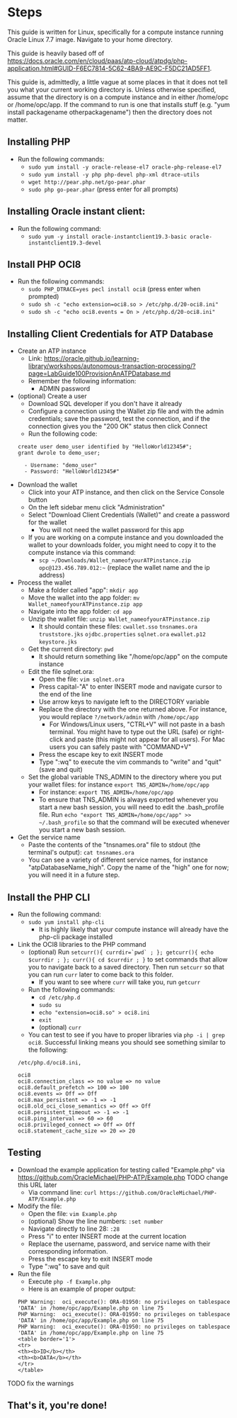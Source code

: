 # Steps

This guide is written for Linux, specifically for a compute instance running Oracle Linux 7.7 image. Navigate to your home directory.

This guide is heavily based off of https://docs.oracle.com/en/cloud/paas/atp-cloud/atpdg/php-application.html#GUID-F6EC7814-5C62-4BA9-AE9C-F5DC21AD5FF1.

This guide is, admittedly, a little vague at some places in that it does not tell you what your current working directory is. Unless otherwise specified, assume that the directory is on a compute instance and in either /home/opc or /home/opc/app. If the command to run is one that installs stuff (e.g. "yum install packagename otherpackagename") then the directory does not matter.

## Installing PHP
- Run the following commands:
	- `sudo yum install -y oracle-release-el7 oracle-php-release-el7`
	- `sudo yum install -y php php-devel php-xml dtrace-utils`
	- `wget http://pear.php.net/go-pear.phar`
	- `sudo php go-pear.phar` (press enter for all prompts)

## Installing Oracle instant client:
- Run the following command:
	- `sudo yum -y install oracle-instantclient19.3-basic oracle-instantclient19.3-devel`

## Install PHP OCI8
- Run the following commands:
	- `sudo PHP_DTRACE=yes pecl install oci8` (press enter when prompted)
	- `sudo sh -c "echo extension=oci8.so > /etc/php.d/20-oci8.ini"`
	- `sudo sh -c "echo oci8.events = On > /etc/php.d/20-oci8.ini"`

## Installing Client Credentials for ATP Database
- Create an ATP instance
	- Link: https://oracle.github.io/learning-library/workshops/autonomous-transaction-processing/?page=LabGuide100ProvisionAnATPDatabase.md
	- Remember the following information:
		- ADMIN password
- (optional) Create a user
	- Download SQL developer if you don't have it already
	- Configure a connection using the Wallet zip file and with the admin credentials; save the password, test the connection, and if the connection gives you the "200 OK" status then click Connect
	- Run the following code:
	```
	create user demo_user identified by "HelloWorld12345#";
	grant dwrole to demo_user;
	```
		- Username: "demo_user"
		- Password: "HelloWorld12345#"
- Download the wallet
	- Click into your ATP instance, and then click on the Service Console button
	- On the left sidebar menu click "Administration"
	- Select "Download Client Credentials (Wallet)" and create a password for the wallet
		- You will not need the wallet password for this app
	- If you are working on a compute instance and you downloaded the wallet to your downloads folder, you might need to copy it to the compute instance via this command:
		- `scp ~/Downloads/Wallet_nameofyourATPinstance.zip opc@123.456.789.012:~` (replace the wallet name and the ip address)
- Process the wallet
	- Make a folder called "app": `mkdir app`
	- Move the wallet into the app folder: `mv Wallet_nameofyourATPinstance.zip app`
	- Navigate into the app folder: `cd app`
	- Unzip the wallet file: `unzip Wallet_nameofyourATPinstance.zip`
		- It should contain these files: `cwallet.sso` `tnsnames.ora` `truststore.jks` `ojdbc.properties` `sqlnet.ora` `ewallet.p12` `keystore.jks`
	- Get the current directory: `pwd`
		- It should return something like "/home/opc/app" on the compute instance
	- Edit the file sqlnet.ora:
		- Open the file: `vim sqlnet.ora`
		- Press capital-"A" to enter INSERT mode and navigate cursor to the end of the line
		- Use arrow keys to navigate left to the DIRECTORY variable
		- Replace the directory with the one returned above. For instance, you would replace `?/network/admin` with `/home/opc/app`
			- For Windows/Linux users, "CTRL+V" will not paste in a bash terminal. You might have to type out the URL (safe) or right-click and paste (this might not appear for all users). For Mac users you can safely paste with "COMMAND+V"
		- Press the escape key to exit INSERT mode
		- Type ":wq" to execute the vim commands to "write" and "quit" (save and quit)
	- Set the global variable TNS_ADMIN to the directory where you put your wallet files: for instance `export TNS_ADMIN=/home/opc/app`
		- For instance: `export TNS_ADMIN=/home/opc/app`
		- To ensure that TNS_ADMIN is always exported whenever you start a new bash session, you will need to edit the .bash_profile file. Run `echo "export TNS_ADMIN=/home/opc/app" >> ~/.bash_profile` so that the command will be executed whenever you start a new bash session.
- Get the service name
	- Paste the contents of the "tnsnames.ora" file to stdout (the terminal's output): `cat tnsnames.ora`
	- You can see a variety of different service names, for instance "atpDatabaseName_high". Copy the name of the "high" one for now; you will need it in a future step.

## Install the PHP CLI
- Run the following command:
	- `sudo yum install php-cli`
		- It is highly likely that your compute instance will already have the php-cli package installed
- Link the OCI8 libraries to the PHP command
	- (optional) Run ``setcurr(){ currdir=`pwd` ; }; getcurr(){ echo $currdir ; }; curr(){ cd $currdir ; }`` to set commands that allow you to navigate back to a saved directory. Then run `setcurr` so that you can run `curr` later to come back to this folder.
		- If you want to see where `curr` will take you, run `getcurr`
	- Run the following commands:
		- `cd /etc/php.d`
		- `sudo su`
		- `echo "extension=oci8.so" > oci8.ini`
		- `exit`
		- (optional) `curr`
	- You can test to see if you have to proper libraries via `php -i | grep oci8`. Successful linking means you should see something similar to the following:
	```
	/etc/php.d/oci8.ini,

	oci8
	oci8.connection_class => no value => no value
	oci8.default_prefetch => 100 => 100
	oci8.events => Off => Off
	oci8.max_persistent => -1 => -1
	oci8.old_oci_close_semantics => Off => Off
	oci8.persistent_timeout => -1 => -1
	oci8.ping_interval => 60 => 60
	oci8.privileged_connect => Off => Off
	oci8.statement_cache_size => 20 => 20
	```

## Testing
- Download the example application for testing called "Example.php" via https://github.com/OracleMichael/PHP-ATP/Example.php TODO change this URL later
	- Via command line: `curl https://github.com/OracleMichael/PHP-ATP/Example.php`
- Modify the file:
	- Open the file: `vim Example.php`
	- (optional) Show the line numbers: `:set number`
	- Navigate directly to line 28: `:28`
	- Press "i" to enter INSERT mode at the current location
	- Replace the username, password, and service name with their corresponding information.
	- Press the escape key to exit INSERT mode
	- Type ":wq" to save and quit
- Run the file
	- Execute `php -f Example.php`
	- Here is an example of proper output:
	```
	PHP Warning:  oci_execute(): ORA-01950: no privileges on tablespace 'DATA' in /home/opc/app/Example.php on line 75
	PHP Warning:  oci_execute(): ORA-01950: no privileges on tablespace 'DATA' in /home/opc/app/Example.php on line 75
	PHP Warning:  oci_execute(): ORA-01950: no privileges on tablespace 'DATA' in /home/opc/app/Example.php on line 75
	<table border='1'>
	<tr>
	<th><b>ID</b></th>
	<th><b>DATA</b></th>
	</tr>
	</table>
	```
TODO fix the warnings

## That's it, you're done!
